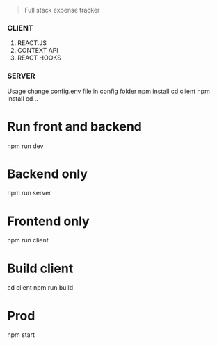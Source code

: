 
> Full stack expense tracker

### CLIENT

1. REACT.JS
2. CONTEXT API
3. REACT HOOKS

### SERVER


Usage
change config.env file in config folder
 npm install
 cd client npm install
 cd ..
 
 # Run front and backend
 npm run dev
 
 # Backend only
 npm run server
 
 # Frontend only
 npm run client
 
 # Build client
 cd client
 npm run build
 
 # Prod
 npm start